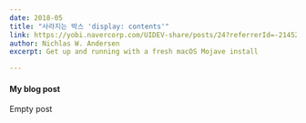 ```yaml
---
date: 2018-05
title: "사라지는 박스 'display: contents'"
link: https://yobi.navercorp.com/UIDEV-share/posts/24?referrerId=-2145247055
author: Nichlas W. Andersen
excerpt: Get up and running with a fresh macOS Mojave install

---
```

#### My blog post

Empty post